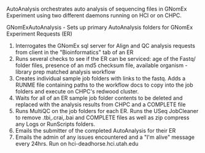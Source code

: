 AutoAnalysis orchestrates auto analysis of sequencing files in GNomEx Experiment using two different daemons running on HCI or on CHPC.

GNomExAutoAnalysis - Sets up primary AutoAnalysis folders for GNomEx Experiment Requests (ER)
1) Interrogates the GNomEx sql server for Align and QC analysis requests from client in the "Bioinformatics" tab of an ER
2) Runs several checks to see if the ER can be serviced: age of the Fastq/ folder files, presence of an md5 checksum file, available organism - library prep matched analysis workflow
3) Creates individual sample job folders with links to the fastq. Adds a RUNME file containing paths to the workflow docs to copy into the job folders and execute on CHPC's redwood cluster.
4) Waits for all of an ER sample job folder contents to be deleted and replaced with the analysis results from CHPC and a COMPLETE file
3) Runs MultiQC on the job folders for each ER. Runs the USeq JobCleaner to remove .tbi,.crai,.bai and COMPLETE files as well as zip compress any Logs or RunScripts folders. 
7) Emails the submitter of the completed AutoAnalysis for their ER
8) Emails the admin of any issues encountered and a "I'm alive" message every 24hrs.
    Run on hci-deadhorse.hci.utah.edu


